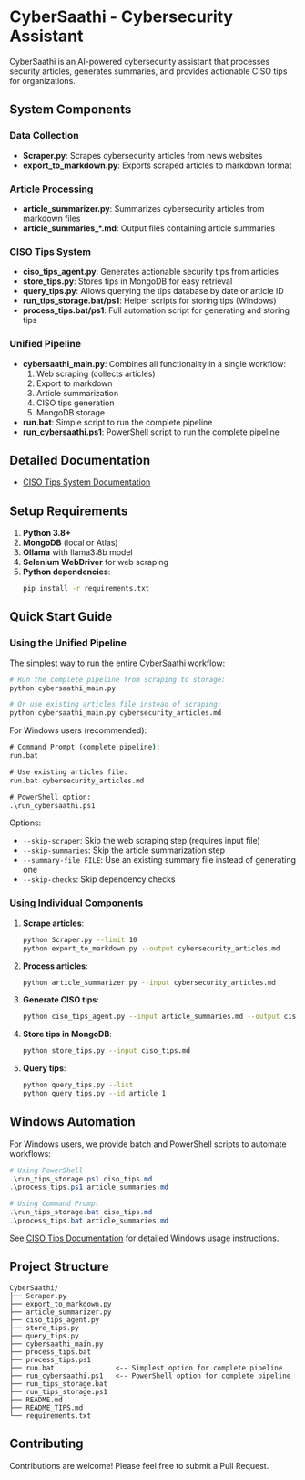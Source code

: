 # CyberSaathi - Cybersecurity Assistant

CyberSaathi is an AI-powered cybersecurity assistant that processes security articles, generates summaries, and provides actionable CISO tips for organizations.

## System Components

### Data Collection

- **Scraper.py**: Scrapes cybersecurity articles from news websites
- **export_to_markdown.py**: Exports scraped articles to markdown format

### Article Processing

- **article_summarizer.py**: Summarizes cybersecurity articles from markdown files
- **article_summaries_*.md**: Output files containing article summaries

### CISO Tips System

- **ciso_tips_agent.py**: Generates actionable security tips from articles
- **store_tips.py**: Stores tips in MongoDB for easy retrieval
- **query_tips.py**: Allows querying the tips database by date or article ID
- **run_tips_storage.bat/ps1**: Helper scripts for storing tips (Windows)
- **process_tips.bat/ps1**: Full automation script for generating and storing tips

### Unified Pipeline

- **cybersaathi_main.py**: Combines all functionality in a single workflow:
  1. Web scraping (collects articles)
  2. Export to markdown
  3. Article summarization
  4. CISO tips generation
  5. MongoDB storage
- **run.bat**: Simple script to run the complete pipeline
- **run_cybersaathi.ps1**: PowerShell script to run the complete pipeline

## Detailed Documentation

- [CISO Tips System Documentation](README_TIPS.md)

## Setup Requirements

1. **Python 3.8+**
2. **MongoDB** (local or Atlas)
3. **Ollama** with llama3:8b model
4. **Selenium WebDriver** for web scraping
5. **Python dependencies**:
   ```bash
   pip install -r requirements.txt
   ```

## Quick Start Guide

### Using the Unified Pipeline

The simplest way to run the entire CyberSaathi workflow:

```bash
# Run the complete pipeline from scraping to storage:
python cybersaathi_main.py

# Or use existing articles file instead of scraping:
python cybersaathi_main.py cybersecurity_articles.md
```

For Windows users (recommended):
```cmd
# Command Prompt (complete pipeline):
run.bat

# Use existing articles file:
run.bat cybersecurity_articles.md

# PowerShell option:
.\run_cybersaathi.ps1
```

Options:
- `--skip-scraper`: Skip the web scraping step (requires input file)
- `--skip-summaries`: Skip the article summarization step
- `--summary-file FILE`: Use an existing summary file instead of generating one
- `--skip-checks`: Skip dependency checks

### Using Individual Components

1. **Scrape articles**:
   ```bash
   python Scraper.py --limit 10
   python export_to_markdown.py --output cybersecurity_articles.md
   ```

2. **Process articles**:
   ```bash
   python article_summarizer.py --input cybersecurity_articles.md
   ```

3. **Generate CISO tips**:
   ```bash
   python ciso_tips_agent.py --input article_summaries.md --output ciso_tips.md
   ```

4. **Store tips in MongoDB**:
   ```bash
   python store_tips.py --input ciso_tips.md
   ```

5. **Query tips**:
   ```bash
   python query_tips.py --list
   python query_tips.py --id article_1
   ```

## Windows Automation

For Windows users, we provide batch and PowerShell scripts to automate workflows:

```powershell
# Using PowerShell
.\run_tips_storage.ps1 ciso_tips.md
.\process_tips.ps1 article_summaries.md

# Using Command Prompt
.\run_tips_storage.bat ciso_tips.md
.\process_tips.bat article_summaries.md
```

See [CISO Tips Documentation](README_TIPS.md) for detailed Windows usage instructions.

## Project Structure

```
CyberSaathi/
├── Scraper.py
├── export_to_markdown.py
├── article_summarizer.py
├── ciso_tips_agent.py
├── store_tips.py
├── query_tips.py
├── cybersaathi_main.py
├── process_tips.bat
├── process_tips.ps1
├── run.bat               <-- Simplest option for complete pipeline
├── run_cybersaathi.ps1   <-- PowerShell option for complete pipeline
├── run_tips_storage.bat
├── run_tips_storage.ps1
├── README.md
├── README_TIPS.md
└── requirements.txt
```

## Contributing

Contributions are welcome! Please feel free to submit a Pull Request. 